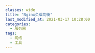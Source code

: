 ```yaml
---
classes: wide
title: "Nginx负载均衡"
last_modified_at: 2021-03-17 10:28:00
categories:
  - 服务器
tags:
  - 网络
  - 工具
---
```


